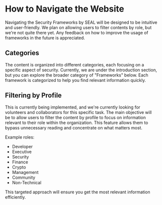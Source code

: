 # How to Navigate the Website

Navigating the Security Frameworks by SEAL will be designed to be intuitive and user-friendly. We
plan on allowing users to filter contents by role, but we're not quite there yet. Any feedback on
how to improve the usage of frameworks in the future is appreciated.

## Categories

The content is organized into different categories, each focusing on a specific aspect of security.
Currently, we are under the introduction section, but you can explore the broader category of
"Frameworks" below. Each framework is categorized to help you find relevant information quickly.

## Filtering by Profile

This is currently being implemented, and we're currently looking for volunteers and collaborators
for this specific task. The main objective will be to allow users to filter the content by profile
to focus on information relevant to their role within the organization. This feature allows them to
bypass unnecessary reading and concentrate on what matters most.

Example roles:
- Developer
- Executive
- Security
- Finance
- Crypto
- Management
- Community
- Non-Technical

This targeted approach will ensure you get the most relevant information efficiently.